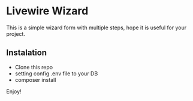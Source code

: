 # Livewire Wizard
This is a simple wizard form with multiple steps, hope it is useful for your project.

## Instalation

- Clone this repo
- setting config .env file to your DB
- composer install

Enjoy!
